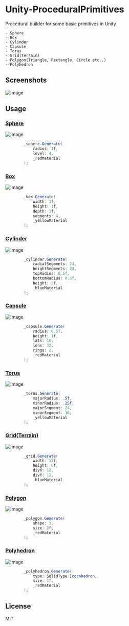 # Unity-ProceduralPrimitives

Procedural builder for some basic primitives in Unity

```
- Sphere
- Box
- Cylinder
- Capsule
- Torus
- Grid(Terrain)
- Polygon(Triangle, Rectangle, Circle etc..)
- Polyhedron
```

## Screenshots
![image](https://user-images.githubusercontent.com/21966381/130729996-ce17f055-a375-4081-a8d5-ea945b111f64.png)

## Usage

### [Sphere](https://github.com/ogrew/Unity-ProceduralPrimitives/blob/main/Assets/Scripts/3D/Sphere/SphereBuilder.cs)
![image](https://user-images.githubusercontent.com/21966381/130739406-704f4764-b695-4948-a9de-7f876f741976.png)
```cs
        _sphere.Generate(
            radius: 1f,
            level: 4,
            _redMaterial
        );
```
### [Box](https://github.com/ogrew/Unity-ProceduralPrimitives/blob/main/Assets/Scripts/3D/Box/BoxBuilder.cs)
![image](https://user-images.githubusercontent.com/21966381/130738860-27090e4b-f159-46e3-b7db-6f5736d53b49.png)
```cs
        _box.Generate(
            width: 1f,
            height: 1f,
            depth: 1f,
            segments: 4, 
            _yellowMaterial
        );
```

### [Cylinder](https://github.com/ogrew/Unity-ProceduralPrimitives/blob/main/Assets/Scripts/3D/Cylinder/CylinderBuilder.cs)
![image](https://user-images.githubusercontent.com/21966381/130739146-771e899d-d283-490c-a2ce-5d0c20217894.png)
```cs
        _cylinder.Generate(
            radialSegments: 24,
            heightSegments: 24,
            topRadius: 0.5f,
            bottomRadius: 0.5f,
            height: 2f,
            _blueMaterial
        );
```

### [Capsule](https://github.com/ogrew/Unity-ProceduralPrimitives/blob/main/Assets/Scripts/3D/Capsule/CapsuleBuilder.cs)
![image](https://user-images.githubusercontent.com/21966381/130738972-aa632a8d-58c2-4383-9a3f-345942016bb2.png)
```cs
        _capsule.Generate(
            radius: 0.5f,
            height: 1f,
            lats: 16,
            lons: 32,
            rings: 2,
            _redMaterial
        );
```

### [Torus](https://github.com/ogrew/Unity-ProceduralPrimitives/blob/main/Assets/Scripts/3D/Torus/TorusBuilder.cs)
![image](https://user-images.githubusercontent.com/21966381/130739654-c24f1c1c-f523-4dab-9c19-7bcb18f7382a.png)
```cs
        _torus.Generate(
            majorRadius: .5f,
            minorRadius: .25f,
            majorSegment: 24,
            minorSegment: 16,
            _yellowMaterial
        );
```

### [Grid(Terrain)](https://github.com/ogrew/Unity-ProceduralPrimitives/blob/main/Assets/Scripts/3D/Grid/GridBuilder.cs)
![image](https://user-images.githubusercontent.com/21966381/130739845-5d56a748-0011-43e8-8818-6f62310c5b31.png)
```cs
        _grid.Generate(
            width: 12f,
            height: 6f,
            divX: 12,
            divY: 12,
            _blueMaterial
        );
```

### [Polygon](https://github.com/ogrew/Unity-ProceduralPrimitives/blob/main/Assets/Scripts/2D/PolygonBuilder.cs)
![image](https://user-images.githubusercontent.com/21966381/130740407-80fb2766-b1ef-44fa-8bc0-f4f185bb1635.png)
```cs
        _polygon.Generate(
            shape: 3,
            size: 2f,
            _redMaterial
        );
```

### [Polyhedron](https://github.com/ogrew/Unity-ProceduralPrimitives/blob/main/Assets/Scripts/3D/Polyhedron/PolyhedronBuilder.cs)
![image](https://user-images.githubusercontent.com/21966381/130741449-d83028f1-ba9b-4740-9a9a-f75a143113b0.png)
```cs
        _polyhedron.Generate(
            type: SolidType.Icosahedron,
            size: 1f,
            _redMaterial
        );
```

## License

MIT
